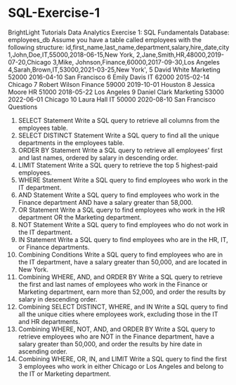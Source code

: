 # SQL-Exercise-1
BrightLight Tutorials
Data Analytics
Exercise 1: SQL Fundamentals
Database: employees_db
Assume you have a table called employees with the following structure:
id,first_name,last_name,department,salary,hire_date,city
1,John,Doe,IT,55000,2018-06-15,New York,
2,Jane,Smith,HR,48000,2019-07-20,Chicago
3,Mike, Johnson,Finance,60000,2017-09-30,Los Angeles
4,Sarah,Brown,IT,53000,2021-03-25,New York',
5
David
White
Marketing
52000
2016-04-10
San Francisco
6
Emily
Davis
IT
62000
2015-02-14
Chicago
7
Robert
Wilson
Finance
59000
2019-10-01
Houston
8
Jessica
Moore
HR
51000
2018-05-22
Los Angeles
9
Daniel
Clark
Marketing
53000
2022-06-01
Chicago
10
Laura
Hall
IT
50000
2020-08-10
San Francisco
Questions
1. SELECT Statement
Write a SQL query to retrieve all columns from the employees table.
2. SELECT DISTINCT Statement
Write a SQL query to find all the unique departments in the employees table.
3. ORDER BY Statement
Write a SQL query to retrieve all employees' first and last names, ordered by salary in descending order.
4. LIMIT Statement
Write a SQL query to retrieve the top 5 highest-paid employees.
5. WHERE Statement
Write a SQL query to find employees who work in the IT department.
6. AND Statement
Write a SQL query to find employees who work in the Finance department AND have a salary greater than 58,000.
7. OR Statement
Write a SQL query to find employees who work in the HR department OR the Marketing department.
8. NOT Statement
Write a SQL query to find employees who do not work in the IT department.
9. IN Statement
Write a SQL query to find employees who are in the HR, IT, or Finance departments.
10. Combining Conditions
Write a SQL query to find employees who are in the IT department, have a salary greater than 50,000, and are located in New York.
11. Combining WHERE, AND, and ORDER BY
Write a SQL query to retrieve the first and last names of employees who work in the Finance or Marketing department, earn more than 52,000, and order the results by salary in descending order.
12. Combining SELECT DISTINCT, WHERE, and IN
Write a SQL query to find all the unique cities where employees work, excluding those in the IT and HR departments.
13. Combining WHERE, NOT, AND, and ORDER BY
Write a SQL query to retrieve employees who are NOT in the Finance department, have a salary greater than 50,000, and order the results by hire date in ascending order.
14. Combining WHERE, OR, IN, and LIMIT
Write a SQL query to find the first 3 employees who work in either Chicago or Los Angeles and belong to the IT or Marketing department.
